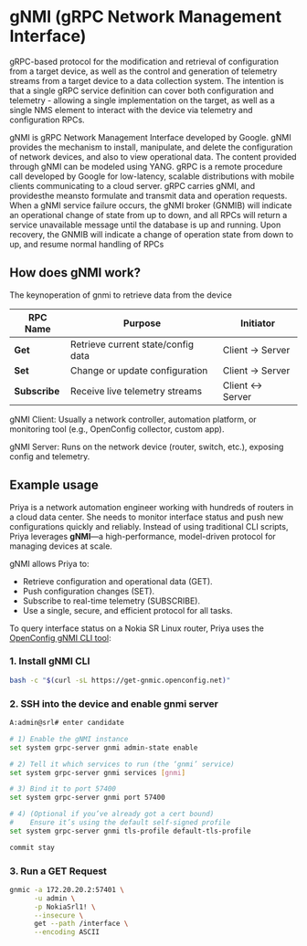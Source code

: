 #  gNMI (gRPC Network Management Interface)

gRPC-based protocol for the
modification and retrieval of configuration from a target device, as well as the
control and generation of telemetry streams from a target device to a data
collection system. The intention is that a single gRPC service definition can
cover both configuration and telemetry - allowing a single implementation on the
target, as well as a single NMS element to interact with the device via
telemetry and configuration RPCs.

gNMI is gRPC Network Management Interface developed by Google. gNMI provides the mechanism to
install, manipulate, and delete the configuration of network devices, and also to view operational data. The
content provided through gNMI can be modeled using YANG.
gRPC is a remote procedure call developed by Google for low-latency, scalable distributions with mobile
clients communicating to a cloud server. gRPC carries gNMI, and providesthe meansto formulate and transmit
data and operation requests.
When a gNMI service failure occurs, the gNMI broker (GNMIB) will indicate an operational change of state
from up to down, and all RPCs will return a service unavailable message until the database is up and running.
Upon recovery, the GNMIB will indicate a change of operation state from down to up, and resume normal
handling of RPCs

## How does gNMI work?

The keynoperation of gnmi to retrieve data from the device

| RPC Name      | Purpose                            | Initiator       |
| ------------- | ---------------------------------- | --------------- |
| **Get**       | Retrieve current state/config data | Client → Server |
| **Set**       | Change or update configuration     | Client → Server |
| **Subscribe** | Receive live telemetry streams     | Client ↔ Server |

gNMI Client: Usually a network controller, automation platform, or monitoring tool (e.g., OpenConfig collector, custom app).

gNMI Server: Runs on the network device (router, switch, etc.), exposing config and telemetry.

## Example usage

Priya is a network automation engineer working with hundreds of routers in a cloud data center. She needs to monitor interface status and push new configurations quickly and reliably. Instead of using traditional CLI scripts, Priya leverages **gNMI**—a high-performance, model-driven protocol for managing devices at scale.

gNMI allows Priya to:
- Retrieve configuration and operational data (GET).
- Push configuration changes (SET).
- Subscribe to real-time telemetry (SUBSCRIBE).
- Use a single, secure, and efficient protocol for all tasks.

To query interface status on a Nokia SR Linux router, Priya uses the [OpenConfig gNMI CLI tool](https://github.com/openconfig/gnmi):

### 1. Install gNMI CLI

```bash
bash -c "$(curl -sL https://get-gnmic.openconfig.net)"
```
### 2. SSH into the device and enable gnmi server
```bash
A:admin@srl# enter candidate

# 1) Enable the gNMI instance
set system grpc-server gnmi admin-state enable

# 2) Tell it which services to run (the ‘gnmi’ service)
set system grpc-server gnmi services [gnmi]

# 3) Bind it to port 57400
set system grpc-server gnmi port 57400

# 4) (Optional if you’ve already got a cert bound)  
#    Ensure it’s using the default self-signed profile
set system grpc-server gnmi tls-profile default-tls-profile

commit stay
```

### 3. Run a GET Request

```bash
gnmic -a 172.20.20.2:57401 \
      -u admin \
      -p NokiaSrl1! \
      --insecure \
      get --path /interface \
      --encoding ASCII
```

